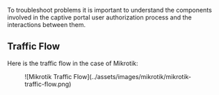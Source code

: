 To troubleshoot problems it is important to understand the components involved in the captive portal user authorization process and the interactions between them.

## Traffic Flow

Here is the traffic flow in the case of Mikrotik:

<figure markdown="1">
![Mikrotik Traffic Flow](../assets/images/mikrotik/mikrotik-traffic-flow.png)
</figure>